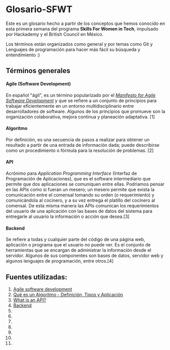 # Glosario-SFWT

Este es un glosario hecho a partir de los conceptos que hemos conocido en esta primera semana del programa **Skills For Women in Tech**, impulsado por Hackademy y el British Council en México.

Los términos están organizados como general y por temas como Git y Lenguajes de programación para hacer más fácil su búsqueda y entendimiento :)

## Términos generales

#### Agile (Software Development)
En español "ágil", es un término popularizado por el [*Manifesto for Agile Software Development*](https://en.wikipedia.org/wiki/Agile_software_development#The_Manifesto_for_Agile_Software_Development) y que se refiere a un conjunto de principios para trabajar eficientemente en un entorno multidisciplinario entre desarrolladores de software. Algunos de los principios que promueve son la organización colaborativa, mejora continua y planeación adaptativa. [1]

#### Algoritmo
Por definición, es una secuencia de pasos a realizar para obtener un resultado a partir de una entrada de información dada; puede describirse como un procedimiento o fórmula para la resolución de problemas. [2]

#### API
Acrónimo para *Application Programming Interface* (Interfaz de Programación de Aplicaciones), que es el software intermediario que permite que dos aplicaciones se comuniquen entre ellas.
Podríamos pensar en las APIs como si fueran un mesero; un mesero permite que exista la comunicación entre el comensal tomando su orden (o requerimiento) y comunicándola al cocinero, y a su vez entrega el platillo del cocinero al comensal. De esta misma manera las APIs comunican los requerimientos del usuario de una aplicación con las bases de datos del sistema para entregarle al usuario la información o acción que desea.[3]

#### Backend
Se refiere a todas y cualquier parte del código de una página web, aplicación o programa que el usuario no puede ver. Es el conjunto de herramientas que se encargan de administrar la información desde el servidor.
Algunos de sus componentes son bases de datos, servidor web y algunos lenguajes de programación, entre otros.[4]



## Fuentes utilizadas:
1. [Agile software development](https://en.wikipedia.org/wiki/Agile_software_development)
2. [Qué es un Algoritmo - Definición, Tipos y Aplicación](https://www.edrawsoft.com/es/algorithm-definition.html)
3. [What is an API?](https://www.mulesoft.com/resources/api/what-is-an-api)
4. [Backend](https://techterms.com/definition/backend)
5. []()
6. []()
7. []()
8. []()
9. []()
10. []()
11. []()
